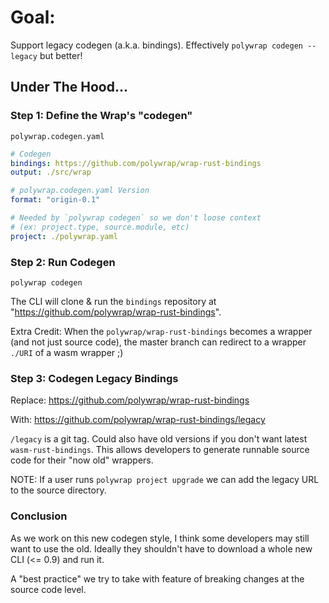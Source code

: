 # Goal:
Support legacy codegen (a.k.a. bindings). Effectively `polywrap codegen --legacy` but better!

## Under The Hood...

### Step 1: Define the Wrap's "codegen"

`polywrap.codegen.yaml`
```yaml
# Codegen
bindings: https://github.com/polywrap/wrap-rust-bindings
output: ./src/wrap

# polywrap.codegen.yaml Version
format: "origin-0.1"

# Needed by `polywrap codegen` so we don't loose context
# (ex: project.type, source.module, etc)
project: ./polywrap.yaml
```

### Step 2: Run Codegen

`polywrap codegen`

The CLI will clone & run the `bindings` repository at "https://github.com/polywrap/wrap-rust-bindings".

Extra Credit: When the `polywrap/wrap-rust-bindings` becomes a wrapper (and not just source code), the master branch can redirect to a wrapper `./URI` of a wasm wrapper ;)

### Step 3: Codegen Legacy Bindings

Replace:
https://github.com/polywrap/wrap-rust-bindings

With:
https://github.com/polywrap/wrap-rust-bindings/legacy

`/legacy` is a git tag. Could also have old versions if you don't want latest `wasm-rust-bindings`. This allows developers to generate runnable source code for their "now old" wrappers.

NOTE: If a user runs `polywrap project upgrade` we can add the legacy URL to the source directory.

### Conclusion

As we work on this new codegen style, I think some developers may still want to use the old. Ideally they shouldn't have to download a whole new CLI (<= 0.9) and run it.

A "best practice" we try to take with feature of breaking changes at the source code level.
